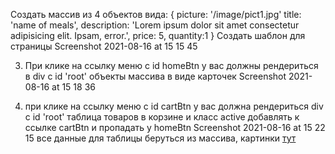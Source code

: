 Создать массив из 4 объектов вида:
{ picture: '/image/pict1.jpg'
title: 'name of meals',
description: 'Lorem ipsum dolor sit amet consectetur adipisicing elit.
Ipsam, error.',
price: 5,
quantity:1
}
Создать шаблон для страницы
Screenshot 2021-08-16 at 15 15 45

3. При клике на ссылку меню с id homeBtn у вас должны рендериться в div c id 'root' объекты массива в виде карточек
Screenshot 2021-08-16 at 15 18 36

4. при клике на ссылку меню с id cartBtn у вас должна рендериться div c id 'root' таблица товаров в корзине и класс active добавлять к ссылке cartBtn и пропадать у homeBtn
Screenshot 2021-08-16 at 15 22 15
все данные для таблицы беруться из массива, картинки [тут](https://drive.google.com/drive/folders/1Ut-wNRTji9yAxY2yLD0tGUu-il9TPxsm?usp=sharing)